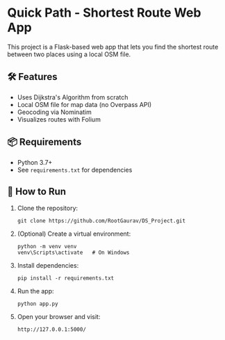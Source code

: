 # Quick Path - Shortest Route Web App

This project is a Flask-based web app that lets you find the shortest route between two places using a local OSM file.

## 🛠 Features

- Uses Dijkstra's Algorithm from scratch
- Local OSM file for map data (no Overpass API)
- Geocoding via Nominatim
- Visualizes routes with Folium

## 📦 Requirements

- Python 3.7+
- See `requirements.txt` for dependencies

## 🚀 How to Run

1. Clone the repository:
    ```
    git clone https://github.com/RootGaurav/DS_Project.git
    
    ```

2. (Optional) Create a virtual environment:
    ```
    python -m venv venv
    venv\Scripts\activate   # On Windows
    ```

3. Install dependencies:
    ```
    pip install -r requirements.txt
    ```

4. Run the app:
    ```
    python app.py
    ```

5. Open your browser and visit:
    ```
    http://127.0.0.1:5000/
    ```


